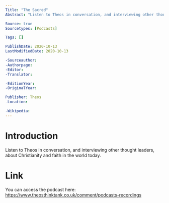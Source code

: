 ```yaml
---
Title: "The Sacred"
Abstract: "Listen to Theos in conversation, and interviewing other thought leaders, about Christianity and faith in the world today."

Source: true
Sourcetypes: [Podcasts]

Tags: []

PublishDate: 2020-10-13
LastModifiedDate: 2020-10-13

-Sourceauthor:
-Authorpage:
-Editor:
-Translator:

-EditionYear:
-OriginalYear:

Publisher: Theos
-Location:

-Wikipedia:
---
```

# Introduction
Listen to Theos in conversation, and interviewing other thought leaders, about Christianity and faith in the world today.

# Link
You can access the podcast here: https://www.theosthinktank.co.uk/comment/podcasts-recordings